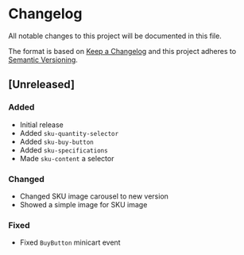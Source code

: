 # Changelog

All notable changes to this project will be documented in this file.

The format is based on [Keep a Changelog](http://keepachangelog.com/en/1.0.0/)
and this project adheres to [Semantic Versioning](http://semver.org/spec/v2.0.0.html).

## [Unreleased]

### Added
- Initial release
- Added `sku-quantity-selector`
- Added `sku-buy-button`
- Added `sku-specifications`
- Made `sku-content` a selector

### Changed
- Changed SKU image carousel to new version
- Showed a simple image for SKU image

### Fixed
- Fixed `BuyButton` minicart event
